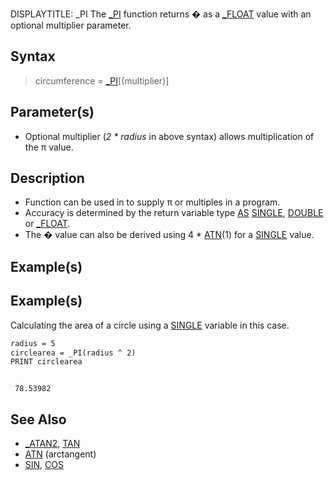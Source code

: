 DISPLAYTITLE: _PI
The [_PI](_PI) function returns **�** as a [_FLOAT](_FLOAT) value with an optional multiplier parameter.


## Syntax

>  circumference = [_PI](_PI)[(multiplier)] 


## Parameter(s)

* Optional multiplier (*2 * radius* in above syntax) allows multiplication of the π value.


## Description

* Function can be used in to supply π or multiples in a program.
* Accuracy is determined by the return variable type [AS](AS) [SINGLE](SINGLE), [DOUBLE](DOUBLE) or [_FLOAT](_FLOAT).
* The � value can also be derived using 4 * [ATN](ATN)(1) for a [SINGLE](SINGLE) value.


## Example(s)

## Example(s)
 Calculating the area of a circle using a [SINGLE](SINGLE) variable in this case.

```vb
radius = 5
circlearea = _PI(radius ^ 2)
PRINT circlearea

``` 

```text

 78.53982

```



## See Also

* [_ATAN2](_ATAN2), [TAN](TAN)
* [ATN](ATN) (arctangent)
* [SIN](SIN), [COS](COS)




